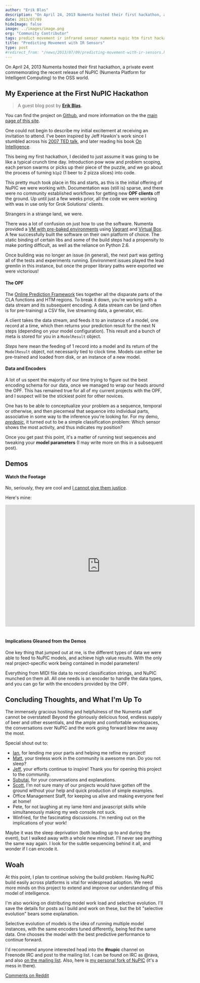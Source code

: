```yaml
---
author: "Erik Blas"
description: "On April 24, 2013 Numenta hosted their first hackathon, a private event commemorating the recent release of NuPIC (Numenta Platform for Intelligent Computing) to the OSS world."
date: 2013/07/09
hideImage: false
image: ../images/image.png
org: "Community Contributor"
tags: predict movement ir infrared sensor numenta nupic htm first hackathon review experience
title: "Predicting Movement with IR Sensors"
type: post
#redirect_from: "/news/2013/07/09/predicting-movement-with-ir-sensors.html"
---
```


On April 24, 2013 Numenta hosted their first hackathon, a private event
commemorating the recent release of NuPIC (Numenta Platform for Intelligent
Computing) to the OSS world.


## My Experience at the First NuPIC Hackathon

> A guest blog post by **[Erik Blas](https://github.com/ravaa).**

You can find the project on [Github](http://github.com/numenta/nupic), and more
information on the the [main page of this site](/).

One could not begin to describe my initial excitement at receiving an invitation
to attend. I've been inspired by Jeff Hawkin's work since I stumbled across his
[2007 TED talk](http://www.ted.com/talks/jeff_hawkins_on_how_brain_science_will_change_computing.html),
and later reading his book
[On Intelligence](http://www.amazon.com/Jeff-Hawkins/e/B001KHNZ7C/ref=sr_ntt_srch_lnk_1?qid=1373225752&sr=8-1).

This being my first hackathon, I decided to just assume it was going to be like
a typical crunch time day. Introduction pow wow and problem scoping, each person
swarms or picks up their piece of the puzzle, and we go about the process of
turning `b1p2` (1 beer to 2 pizza slices) into code.

This pretty much took place in fits and starts, as this is the initial offering
of NuPIC we were working with. Documentation was (still is) sparse, and there
were no community established workflows for getting new **OPF clients** off the
ground. Up until just a few weeks prior, all the code we were working with was
in use only for Grok Solutions' clients.

Strangers in a strange land, we were.

There was a lot of confusion on just how to use the software. Numenta provided a
[VM with pre-baked environments](https://discourse.numenta.org/t/install-nupic-using-docker/2158)
using [Vagrant](http://www.vagrantup.com/) and
[Virtual Box](https://www.virtualbox.org/). A few successfully built the
software on their own platform of choice. The static binding of certain libs
and some of the build steps had a propensity to make porting difficult, as well
as the reliance on Python 2.6.

Once building was no longer an issue (in general), the next part was getting all
of the tests and experiments running. Environment issues played the lead gremlin
in this instance, but once the proper library paths were exported we were
victorious!

#### The OPF

The [Online Prediction Framework](http://nupic.docs.numenta.org/1.0.3/guides/opf.html)
ties together all the disparate parts of the CLA functions and HTM regions.
To break it down, you're working with a data stream and its subsequent encoding.
A data stream can be (and often is for pre-training) a CSV file, live streaming
data, a generator, etc.

A client takes the data stream, and feeds it to an instance of a model, one
record at a time, which then returns your prediction result for the next N steps
(depending on your model configuration). This result and a bunch of meta is
stored for you in a `ModelResult` object.

*Steps* here mean the feeding of 1 record into a model and its return of the
`ModelResult` object, not necessarily tied to clock time. Models can either be
pre-trained and loaded from disk, or an instance of a new model.

#### Data and Encoders

A lot of us spent the majority of our time trying to figure out the best
encoding schema for our data, once we managed to wrap our heads around the OPF.
This has remained true for all of my current projects with the OPF, and I
suspect will be the stickiest point for other novices.

One has to be able to conceptualize your problem as a sequence, temporal or
otherwise, and then piecemeal that sequence into individual parts, associative
in some way to the inference you're looking for. For my demo,
*[predepic](https://github.com/ravaa/nupic/tree/master/predipic)*, it turned out
to be a simple classification problem: Which sensor shows the most activity, and
thus indicates my position?

Once you get past this point, it's a matter of running test sequences and
tweaking your **model parameters** (I may write more on this in a subsequent
post).


## Demos

#### Watch the Footage

No, seriously, they are cool and
[I cannot give them justice](/blog/2013/11/06/2013-fall-hackathon-outcome/).

Here's mine:

<iframe class="youtube-player" type="text/html" width="600" height="385" src="http://www.youtube.com/embed/_bFmvlLmvcY?start=725" allowfullscreen="allowfullscreen" frameborder="0"></iframe>
<br/>
<br/>

#### Implications Gleaned from the Demos

One key thing that jumped out at me, is the different types of data we were able
to feed to NuPIC models, and achieve high value results. With the only real
project-specific work being contained in model parameters!

Everything from MIDI file data to record classification strings, and NuPIC
munched on them all. All one needs is an encoder to handle the data types, and
you can go far with the encoders provided by the OPF.


## Concluding Thoughts, and What I'm Up To

The immensely gracious hosting and helpfulness of the Numenta staff cannot be
overstated! Beyond the gloriously delicious food, endless supply of beer and
other essentials, and the ample and comfortable workspaces, the conversations
over NuPIC and the work going forward blew me away the most.

Special shout out to:

* [Ian](http://nupic.markmail.org/search/?q=from%3Aidanforth%40embodiedai.com),
  for lending me your parts and helping me refine my project!
* [Matt](http://nupic.markmail.org/search/from:matt%40numenta.org), your
  tireless work in the community is awesome man. Do you not sleep?
* [Jeff](http://nupic.markmail.org/search/from:jhawkins%40numenta.org),
  your efforts continue to inspire! Thank you for opening this project to the
  community.
* [Subutai](http://nupic.markmail.org/search/from:subutai%40numenta.org),
  for your conversations and explanations.
* [Scott](http://nupic.markmail.org/search/from:scott%40numenta.org),
  I'm not sure many of our projects would have gotten off the ground without
  your help and quick production of simple examples.
* Office Management Staff, for keeping us alive and making everyone feel
  at home!
* Pete, for not laughing at my lame html and javascript skills while
  simultaneously making my web console not suck.
* Winfried, for the fascinating discussions. I'm nerding out on the
  implications of your work!

Maybe it was the sleep deprivation (both leading up to and during the event),
but I walked away with a whole new mindset. I'll never see anything the same way
again. I look for the subtle sequencing behind it all, and wonder if I can
encode it.


## Woah

At this point, I plan to continue solving the build problem. Having NuPIC build
easily across platforms is vital for widespread adoption. We need more minds on
this project to extend and improve our understanding of this model of
intelligence.

I'm also working on distributing model work load and selective evolution. I'll
save the details for posts as I build and work on these, but the bit "selective
evolution" bears some explanation.

Selective evolution of models is the idea of running multiple model instances,
with the same encoders tuned differently, being fed the same data. One chooses
the model with the best predictive performance to continue forward.

I'd recommend anyone interested head into the **#nupic** channel on Freenode IRC
and post to the mailing list. I can be found on IRC as @rava, and also
[on the mailing list](http://nupic.markmail.org/search/?q=erik#query:erik%20from%3A%22Erik%20Blas).
Also, here is [my personal fork of NuPIC](http://github.com/ravaa/nupic)
(it's a mess in there).

[Comments on Reddit](http://www.reddit.com/r/MachineLearning/comments/1hysgs/predicting_movement_with_ir_sensors_my_experience/)
